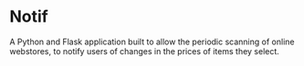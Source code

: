 # Notif
A Python and Flask application built to allow the periodic scanning of online webstores, to notify users of changes in the prices of items they select.
